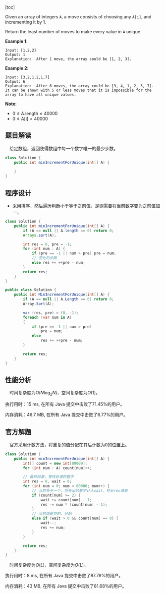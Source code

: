 [toc]

Given an array of integers `A`, a move consists of choosing any `A[i]`, and incrementing it by $1$.

Return the least number of moves to make every value in `A` unique.

 

**Example 1**:

```
Input: [1,2,2]
Output: 1
Explanation:  After 1 move, the array could be [1, 2, 3].
```

**Example 2**:

```
Input: [3,2,1,2,1,7]
Output: 6
Explanation:  After 6 moves, the array could be [3, 4, 1, 2, 5, 7].
It can be shown with 5 or less moves that it is impossible for the array to have all unique values.
```



**Note**:

* $0 \le \text{A.length} \le 40000$
* $0 \le \text{A[i]} < 40000$



## 题目解读

&emsp;给定数组，返回使得数组中每一个数字唯一的最少步数。

```java
class Solution {
    public int minIncrementForUnique(int[] A) {
        
    }
}
```

## 程序设计

* 采用排序，然后遍历判断小于等于之前值，是则需要将当前数字变为之前值加一。

```java
class Solution {
    public int minIncrementForUnique(int[] A) {
        if (A == null || A.length == 0) return 0;
        Arrays.sort(A);

        int res = 0, pre = -1;
        for (int num : A) {
            if (pre == -1 || num > pre) pre = num;
            // 变化的步数
            else res += ++pre - num;
        }
        return res;
    }
}
```

```c#
public class Solution {
    public int MinIncrementForUnique(int[] A) {
        if (A == null || A.Length == 0) return 0;
        Array.Sort(A);

        var (res, pre) = (0, -1);
        foreach (var num in A)
        {
            if (pre == -1 || num > pre)
                pre = num;
            else
                res += ++pre - num;
        }

        return res;
    }
}
```

## 性能分析

&emsp;时间复杂度为$O(N\log_2N)$，空间复杂度为$O(1)$。

执行用时：15 ms, 在所有 Java 提交中击败了71.45%的用户。

内存消耗：46.7 MB, 在所有 Java 提交中击败了6.77%的用户。

## 官方解题

&emsp;官方采用计数方法，将重复的值分配在其后计数为$0$的位置上。

```java
class Solution {
    public int minIncrementForUnique(int[] A) {
        int[] count = new int[80000];
        for (int num : A) count[num]++;

        // 最终结果，等待处理的数字
        int res = 0, wait = 0;
        for (int num = 0; num < 80000; num++) {
            // 当前多于一个，将多出的数字计入wait，并从res减去
            if (count[num] >= 2) {
                wait += count[num] - 1;
                res -= num * (count[num] - 1);
            } 
            // 当前值是空的，分配
            else if (wait > 0 && count[num] == 0) {
                wait--;
                res += num;
            }
        }

        return res;
    }
}
```

&emsp;时间复杂度为$O(L)$，空间复杂度为$O(L)$。

执行用时：8 ms, 在所有 Java 提交中击败了87.79%的用户。

内存消耗：43 MB, 在所有 Java 提交中击败了81.68%的用户。